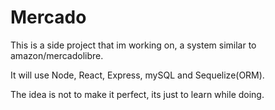 # Mercado
This is a side project that im working on, a system similar to amazon/mercadolibre.

It will use Node, React, Express, mySQL and Sequelize(ORM). 

The idea is not to make it perfect, its just to learn while doing.
